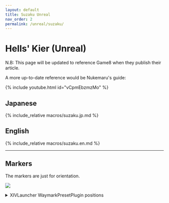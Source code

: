 ```yaml
---
layout: default
title: Suzaku Unreal
nav_order: 2
permalink: /unreal/suzaku/
---
```


# Hells' Kier (Unreal)

N.B: This page will be updated to reference Game8 when they publish their article.

A more up-to-date reference would be Nukemaru's guide:

{% include youtube.html id="vCpmEbzmzMo" %}

## Japanese

{% include_relative macros/suzaku.jp.md %}

## English

{% include_relative macros/suzaku.en.md %}

---

## Markers

The markers are just for orientation.

![]({{site.baseurl}}/images/4.0_stormblood/suzaku/markers.jpg)
<details markdown=block>
<summary>XIVLauncher WaymarkPresetPlugin positions</summary>

```json
{
  "Name":"Suzaku Unreal",
  "MapID":1029,
  "A":{"X":100.0,"Y":0.0,"Z":81.5,"ID":0,"Active":true},
  "B":{"X":118.5,"Y":0.0,"Z":100.0,"ID":1,"Active":true},
  "C":{"X":100.0,"Y":0.0,"Z":118.5,"ID":2,"Active":true},
  "D":{"X":81.5,"Y":0.0,"Z":100.0,"ID":3,"Active":true},
  "One":{"X":0.0,"Y":0.0,"Z":0.0,"ID":4,"Active":false},
  "Two":{"X":0.0,"Y":0.0,"Z":0.0,"ID":5,"Active":false},
  "Three":{"X":0.0,"Y":0.0,"Z":0.0,"ID":6,"Active":false},
  "Four":{"X":0.0,"Y":0.0,"Z":0.0,"ID":7,"Active":false}
}
```

</details>

<script data-goatcounter="https://xivjpraids.goatcounter.com/count"
        async src="//gc.zgo.at/count.js"></script>

